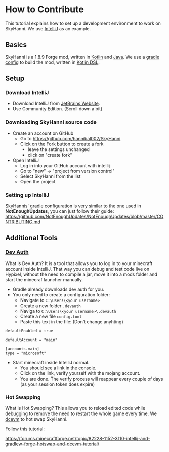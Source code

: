 # How to Contribute

This tutorial explains how to set up a development environment to work on SkyHanni. We
use [IntelliJ](https://www.jetbrains.com/idea/) as an example.

## Basics

SkyHanni is a 1.8.9 Forge mod, written in [Kotlin](https://kotlinlang.org/) and [Java](https://www.java.com/en/).
We use a [gradle config](https://gradle.org/) to build the mod,
written in [Kotlin DSL](https://docs.gradle.org/current/userguide/kotlin_dsl.html).

## Setup

### Download IntelliJ

- Download IntelliJ from [JetBrains Website](https://www.jetbrains.com/idea/download/).
- Use Community Edition. (Scroll down a bit)

### Downloading SkyHanni source code

- Create an account on GitHub
    - Go to https://github.com/hannibal002/SkyHanni
    - Click on the Fork button to create a fork
        - leave the settings unchanged
        - click on "create fork"
- Open IntelliJ
    - Log in into your GitHub account with intellij
    - Go to "new" -> "project from version control"
    - Select SkyHanni from the list
    - Open the project

### Setting up IntelliJ

SkyHannis' gradle configuration is very similar to the one used in **NotEnoughUpdates**, you can just follow their
guide:
https://github.com/NotEnoughUpdates/NotEnoughUpdates/blob/master/CONTRIBUTING.md

## Additional Tools

### [Dev Auth](https://github.com/DJtheRedstoner/DevAuth)

What is Dev Auth? It is a tool that allows you to log in to your minecraft account inside IntelliJ. That way you can
debug and test code live on Hypixel, without the need to compile a jar, move it into a mods folder and start the
minecraf launcher manually.

- Gradle already downloads dev auth for you.
- You only need to create a configuration folder:
    - Navigate to `C:\Users\<your username>`
    - Create a new folder `.devauth`
    - Naviga to `C:\Users\<your username>\.devauth`
    - Create a new file `config.toml`
    - Paste this text in the file: (Don't change anyhting)

```
defaultEnabled = true

defaultAccount = "main"

[accounts.main]
type = "microsoft"
```

- Start minecraft inside IntelliJ normal.
    - You should see a link in the console.
    - Click on the link, verify yourself with the mojang account.
    - You are done. The verify process will reappear every couple of days (as your session token does expire)

### Hot Swapping

What is Hot Swapping? This allows you to reload edited code while debugging to remove the need to restart
the whole game every time.
We [dcevm](https://dcevm.github.io/) to hot swap SkyHanni. 

Follow this tutorial:

https://forums.minecraftforge.net/topic/82228-1152-3110-intellij-and-gradlew-forge-hotswap-and-dcevm-tutorial/